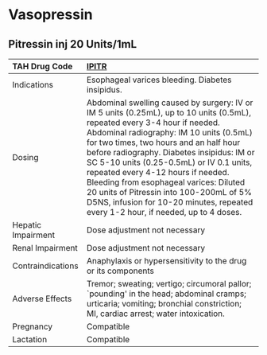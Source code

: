 # Vasopressin

## Pitressin inj 20 Units/1mL

| TAH Drug Code      | [**IPITR**](https://www.tahsda.org.tw/drugs/hissearch.php?drug_code=IPITR)                                                                                                                                                                                                                                                                                                                                                                                                                                                |
|:-------------------|:--------------------------------------------------------------------------------------------------------------------------------------------------------------------------------------------------------------------------------------------------------------------------------------------------------------------------------------------------------------------------------------------------------------------------------------------------------------------------------------------------------------------------|
| Indications        | Esophageal varices bleeding. Diabetes insipidus.                                                                                                                                                                                                                                                                                                                                                                                                                                                                          |
| Dosing             | Abdominal swelling caused by surgery: IV or IM 5 units (0.25mL), up to 10 units (0.5mL), repeated every 3-4 hour if needed. Abdominal radiography: IM 10 units (0.5mL) for two times, two hours and an half hour before radiography. Diabetes insipidus: IM or SC 5-10 units (0.25-0.5mL) or IV 0.1 units, repeated every 4-12 hours if needed. Bleeding from esophageal varices: Diluted 20 units of Pitressin into 100-200mL of 5% D5NS, infusion for 10-20 minutes, repeated every 1-2 hour, if needed, up to 4 doses. |
| Hepatic Impairment | Dose adjustment not necessary                                                                                                                                                                                                                                                                                                                                                                                                                                                                                             |
| Renal Impairment   | Dose adjustment not necessary                                                                                                                                                                                                                                                                                                                                                                                                                                                                                             |
| Contraindications  | Anaphylaxis or hypersensitivity to the drug or its components                                                                                                                                                                                                                                                                                                                                                                                                                                                             |
| Adverse Effects    | Tremor; sweating; vertigo; circumoral pallor; `pounding' in the head; abdominal cramps; urticaria; vomiting; bronchial constriction; MI, cardiac arrest; water intoxication.                                                                                                                                                                                                                                                                                                                                              |
| Pregnancy          | Compatible                                                                                                                                                                                                                                                                                                                                                                                                                                                                                                                |
| Lactation          | Compatible                                                                                                                                                                                                                                                                                                                                                                                                                                                                                                                |

